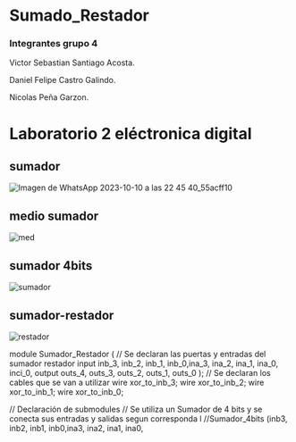 # Sumado_Restador
### Integrantes grupo 4
Victor Sebastian Santiago Acosta.

Daniel Felipe Castro Galindo.

Nicolas Peña Garzon. 

# Laboratorio 2 eléctronica digital
## sumador

![Imagen de WhatsApp 2023-10-10 a las 22 45 40_55acff10](https://github.com/victor25200/Sumado_Restador/assets/143362267/051b719b-5184-4c5e-93dd-ab97724bb099)

## medio sumador
![med](https://github.com/victor25200/Sumado_Restador/assets/143362267/6d5695f9-185a-4793-b911-a789bf7870ae)
 
## sumador 4bits
![sumador](https://github.com/victor25200/Sumado_Restador/assets/143362267/ac852cce-5fb2-49ce-b6ed-12a6b84f0c1b)


## sumador-restador

![restador](https://github.com/victor25200/Sumado_Restador/assets/143362267/38ac561a-e690-492e-80cc-d03aa8f9cb7f)

module Sumador_Restador (
  // Se declaran las puertas y entradas del sumador restador 
  input inb_3, inb_2, inb_1, inb_0,ina_3, ina_2, ina_1, ina_0, inci_0, 
  output outs_4, outs_3, outs_2, outs_1, outs_0 
);
// Se declaran los cables que se van a utilizar 
wire xor_to_inb_3; 
wire xor_to_inb_2; 
wire xor_to_inb_1; 
wire xor_to_inb_0; 

// Declaración de submodules
// Se utiliza un Sumador de 4 bits y se conecta sus entradas y salidas segun corresponda l
//Sumador_4bits (inb3, inb2, inb1, inb0,ina3, ina2, ina1, ina0, 
